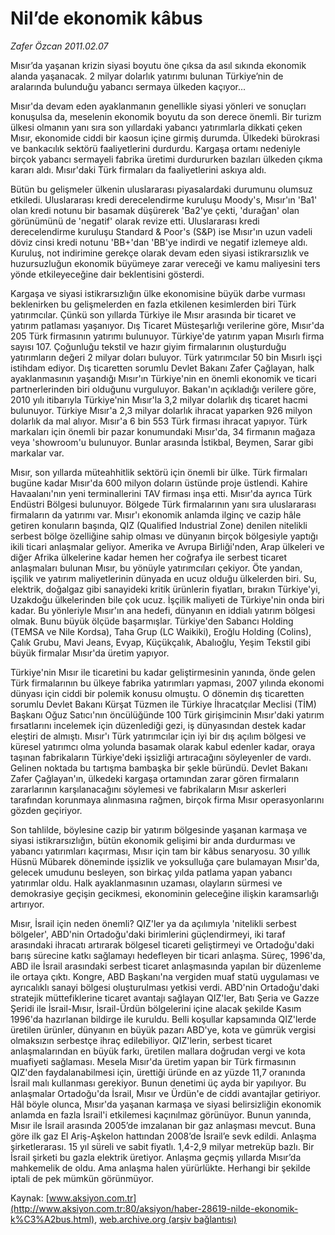# Nil’de ekonomik kâbus

*Zafer Özcan 2011.02.07*

<font class="agenda2NewsSpot">
 Mısır’da yaşanan krizin siyasi boyutu öne çıksa da asıl sıkında ekonomik alanda yaşanacak. 2 milyar dolarlık yatırımı bulunan Türkiye’nin de aralarında bulunduğu yabancı sermaya
 <span>
 </span>
 ülkeden kaçıyor...
</font>
<font class="newsDetail">
 <p>
  <p class="MsoNormal">
   Mısır'da devam eden ayaklanmanın genellikle siyasi yönleri ve sonuçları konuşulsa da, meselenin ekonomik boyutu da son derece önemli. Bir turizm ülkesi olmanın yanı sıra son yıllardaki yabancı yatırımlarla dikkati çeken Mısır, ekonomide ciddi bir kaosun içine girmiş durumda. Ülkedeki bürokrasi ve bankacılık sektörü faaliyetlerini durdurdu. Kargaşa ortamı nedeniyle birçok yabancı sermayeli fabrika üretimi durdururken bazıları ülkeden çıkma kararı aldı. Mısır'daki Türk firmaları da faaliyetlerini askıya aldı.
  </p>
  <p class="MsoNormal">
   Bütün bu gelişmeler ülkenin uluslararası piyasalardaki durumunu olumsuz etkiledi. Uluslararası kredi derecelendirme kuruluşu Moody's, Mısır'ın 'Ba1' olan kredi notunu bir basamak düşürerek 'Ba2'ye çekti, 'durağan' olan görünümünü de 'negatif' olarak revize etti. Uluslararası kredi derecelendirme kuruluşu Standard &amp; Poor's (S&amp;P) ise Mısır'ın uzun vadeli döviz cinsi kredi notunu 'BB+'dan 'BB'ye indirdi ve negatif izlemeye aldı. Kuruluş, not indirimine gerekçe olarak devam eden siyasi istikrarsızlık ve huzursuzluğun ekonomik büyümeye zarar vereceği ve kamu maliyesini ters yönde etkileyeceğine dair beklentisini gösterdi.
  </p>
  <p class="MsoNormal">
   Kargaşa ve siyasi istikrarsızlığın ülke ekonomisine büyük darbe vurması beklenirken bu gelişmelerden en fazla etkilenen kesimlerden biri Türk yatırımcılar. Çünkü son yıllarda Türkiye ile Mısır arasında bir ticaret ve yatırım patlaması yaşanıyor. Dış Ticaret Müsteşarlığı verilerine göre, Mısır'da 205 Türk firmasının yatırımı bulunuyor. Türkiye'de yatırım yapan Mısırlı firma sayısı 107. Çoğunluğu tekstil ve hazır giyim firmalarının oluşturduğu yatırımların değeri 2 milyar doları buluyor. Türk yatırımcılar 50 bin Mısırlı işçi istihdam ediyor. Dış ticaretten sorumlu Devlet Bakanı Zafer Çağlayan, halk ayaklanmasının yaşandığı Mısır'ın Türkiye'nin en önemli ekonomik ve ticari partnerlerinden biri olduğunu vurguluyor. Bakan'ın açıkladığı verilere göre, 2010 yılı itibarıyla Türkiye'nin Mısır'la 3,2 milyar dolarlık dış ticaret hacmi bulunuyor. Türkiye Mısır'a 2,3 milyar dolarlık ihracat yaparken 926 milyon dolarlık da mal alıyor. Mısır'a 6 bin 553 Türk firması ihracat yapıyor. Türk markaları için önemli bir pazar konumundaki Mısır'da, 34 firmanın mağaza veya 'showroom'u bulunuyor. Bunlar arasında İstikbal, Beymen, Sarar gibi markalar var.
  </p>
  <p class="MsoNormal">
   Mısır, son yıllarda müteahhitlik sektörü için önemli bir ülke. Türk firmaları bugüne kadar Mısır'da 600 milyon doların üstünde proje üstlendi. Kahire Havaalanı'nın yeni terminallerini TAV firması inşa etti. Mısır'da ayrıca Türk Endüstri Bölgesi bulunuyor. Bölgede Türk firmalarının yanı sıra uluslararası firmaların da yatırımı var. Mısır'ı ekonomik anlamda ilginç ve cazip hâle getiren konuların başında, QIZ (Qualified Industrial Zone) denilen nitelikli serbest bölge özelliğine sahip olması ve dünyanın birçok bölgesiyle yaptığı ikili ticari anlaşmalar geliyor. Amerika ve Avrupa Birliği'nden, Arap ülkeleri ve diğer Afrika ülkelerine kadar hemen her coğrafya ile serbest ticaret anlaşmaları bulunan Mısır, bu yönüyle yatırımcıları çekiyor. Öte yandan, işçilik ve yatırım maliyetlerinin dünyada en ucuz olduğu ülkelerden biri. Su, elektrik, doğalgaz gibi sanayideki kritik ürünlerin fiyatları, bırakın Türkiye'yi, Uzakdoğu ülkelerinden bile çok ucuz. İşçilik maliyeti de Türkiye'nin onda biri kadar. Bu yönleriyle Mısır'ın ana hedefi, dünyanın en iddialı yatırım bölgesi olmak. Bunu büyük ölçüde başarmışlar. Türkiye'den Sabancı Holding (TEMSA ve Nile Kordsa), Taha Grup (LC Waikiki), Eroğlu Holding (Colins), Çalık Grubu, Mavi Jeans, Evyap, Küçükçalık, Abalıoğlu, Yeşim Tekstil gibi büyük firmalar Mısır'da üretim yapıyor.
  </p>
  <p class="MsoNormal">
   Türkiye'nin Mısır ile ticaretini bu kadar geliştirmesinin yanında, önde gelen Türk firmalarının bu ülkeye fabrika yatırımları yapması, 2007 yılında ekonomi dünyası için ciddi bir polemik konusu olmuştu. O dönemin dış ticaretten sorumlu Devlet Bakanı Kürşat Tüzmen ile Türkiye İhracatçılar Meclisi (TİM) Başkanı Oğuz Satıcı'nın öncülüğünde 100 Türk girişimcinin Mısır'daki yatırım fırsatlarını incelemek için düzenlediği gezi, iş dünyasından destek kadar eleştiri de almıştı. Mısır'ı Türk yatırımcılar için iyi bir dış açılım bölgesi ve küresel yatırımcı olma yolunda basamak olarak kabul edenler kadar, oraya taşınan fabrikaların Türkiye'deki işsizliği artıracağını söyleyenler de vardı. Gelinen noktada bu tartışma bambaşka bir şekle büründü. Devlet Bakanı Zafer Çağlayan'ın, ülkedeki kargaşa ortamından zarar gören firmaların zararlarının karşılanacağını söylemesi ve fabrikaların Mısır askerleri tarafından korunmaya alınmasına rağmen, birçok firma Mısır operasyonlarını gözden geçiriyor.
  </p>
  <p class="MsoNormal">
   Son tahlilde, böylesine cazip bir yatırım bölgesinde yaşanan karmaşa ve siyasi istikrarsızlığın, bütün ekonomik gelişimi bir anda durdurması ve yabancı yatırımları kaçırması, Mısır için tam bir kâbus senaryosu. 30 yıllık Hüsnü Mübarek döneminde işsizlik ve yoksulluğa çare bulamayan Mısır'da, gelecek umudunu besleyen, son birkaç yılda patlama yapan yabancı yatırımlar oldu. Halk ayaklanmasının uzaması, olayların sürmesi ve demokrasiye geçişin gecikmesi, ekonominin geleceğine ilişkin karamsarlığı artırıyor.
  </p>
  <p class="MsoNormal">
  </p>
  <p class="MsoNormal">
   Mısır, İsrail için neden önemli? QIZ'ler ya da açılımıyla 'nitelikli serbest bölgeler', ABD'nin Ortadoğu'daki birimlerini güçlendirmeyi, iki taraf arasındaki ihracatı artırarak bölgesel ticareti geliştirmeyi ve Ortadoğu'daki barış sürecine katkı sağlamayı hedefleyen bir ticari anlaşma. Süreç, 1996'da, ABD ile İsrail arasındaki serbest ticaret anlaşmasında yapılan bir düzenleme ile ortaya çıktı. Kongre, ABD Başkanı'na vergiden muaf statü uygulaması ve ayrıcalıklı sanayi bölgesi oluşturulması yetkisi verdi. ABD'nin Ortadoğu'daki stratejik müttefiklerine ticaret avantajı sağlayan QIZ'ler, Batı Şeria ve Gazze Şeridi ile İsrail-Mısır, İsrail-Ürdün bölgelerini içine alacak şekilde Kasım 1996'da hazırlanan bildirge ile kuruldu. Belli koşullar kapsamında QIZ'lerde üretilen ürünler, dünyanın en büyük pazarı ABD'ye, kota ve gümrük vergisi olmaksızın serbestçe ihraç edilebiliyor. QIZ'lerin, serbest ticaret anlaşmalarından en büyük farkı, üretilen mallara doğrudan vergi ve kota muafiyeti sağlaması. Mesela Mısır'da üretim yapan bir Türk firmasının QIZ'den faydalanabilmesi için, ürettiği üründe en az yüzde 11,7 oranında İsrail malı kullanması gerekiyor. Bunun denetimi üç ayda bir yapılıyor. Bu anlaşmalar Ortadoğu'da İsrail, Mısır ve Ürdün'e de ciddi avantajlar getiriyor. Hâl böyle olunca, Mısır'da yaşanan karmaşa ve siyasi belirsizliğin ekonomik anlamda en fazla İsrail'i etkilemesi kaçınılmaz görünüyor. Bunun yanında, Mısır ile İsrail arasında 2005’de imzalanan bir gaz anlaşması mevcut. Buna göre ilk gaz El Ariş-Aşkelon hattından 2008’de İsrail’e sevk edildi. Anlaşma şirketlerarası. 15 yıl süreli ve sabit fiyatlı. 1,4-2,9 milyar metreküp bazlı. Bir İsrail şirketi bu gazla elektrik üretiyor. Anlaşma geçmiş yıllarda Mısır’da mahkemelik de oldu. Ama anlaşma halen yürürlükte. Herhangi bir şekilde iptali de pek mümkün görünmüyor.
  </p>
 </p>
</font>

Kaynak: [www.aksiyon.com.tr](http://www.aksiyon.com.tr:80/aksiyon/haber-28619-nilde-ekonomik-k%C3%A2bus.html), [web.archive.org (arşiv bağlantısı)](http://web.archive.org/web/20110213050045/http://www.aksiyon.com.tr:80/aksiyon/haber-28619-nilde-ekonomik-k%C3%A2bus.html)
